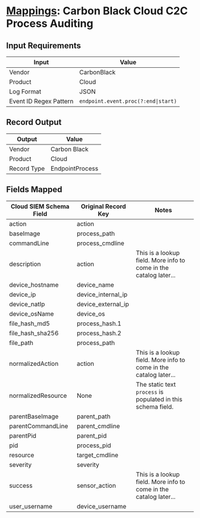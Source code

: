 # [Mappings](README.md): Carbon Black Cloud C2C Process Auditing

## Input Requirements

|Input|Value|
|-----|-----|
|Vendor|CarbonBlack|
|Product|Cloud|
|Log Format|JSON|
|Event ID Regex Pattern|`endpoint.event.proc(?:end\|start)`|

## Record Output

|Output|Value|
|------|-----|
|Vendor|Carbon Black|
|Product|Cloud|
|Record Type|EndpointProcess|

## Fields Mapped

|Cloud SIEM Schema Field|Original Record Key|Notes|
|-----------------------|-------------------|-----|
|action|action||
|baseImage|process_path||
|commandLine|process_cmdline||
|description|action|This is a lookup field. More info to come in the catalog later...|
|device_hostname|device_name||
|device_ip|device_internal_ip||
|device_natIp|device_external_ip||
|device_osName|device_os||
|file_hash_md5|process_hash.1||
|file_hash_sha256|process_hash.2||
|file_path|process_path||
|normalizedAction|action|This is a lookup field. More info to come in the catalog later...|
|normalizedResource|None|The static text `process` is populated in this schema field.|
|parentBaseImage|parent_path||
|parentCommandLine|parent_cmdline||
|parentPid|parent_pid||
|pid|process_pid||
|resource|target_cmdline||
|severity|severity||
|success|sensor_action|This is a lookup field. More info to come in the catalog later...|
|user_username|device_username||

